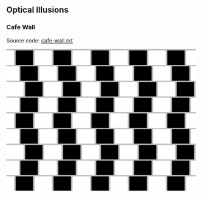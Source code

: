 Optical Illusions
----------------

### Cafe Wall

Source code: [cafe-wall.rkt](cafe-wall.rkt)

<img src="cafe-wall.svg" alt="Cafe Wall" width="500"/>

